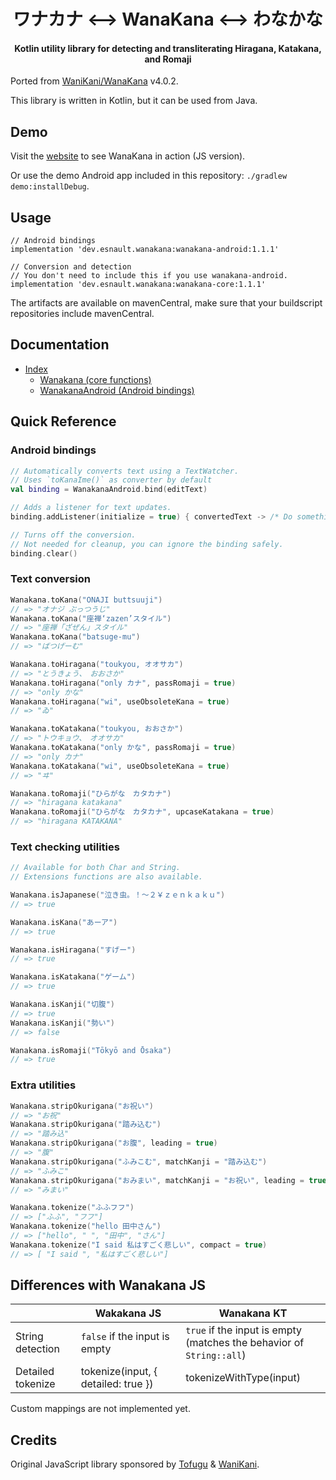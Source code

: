 <div align="center">
<h1>ワナカナ &lt;--&gt; WanaKana &lt;--&gt; わなかな</h1>
<h4>Kotlin utility library for detecting and transliterating Hiragana, Katakana, and Romaji</h4>
</div>

Ported from [WaniKani/WanaKana][wanakana-repo] v4.0.2.

This library is written in Kotlin, but it can be used from Java.

## Demo

Visit the [website][wanakana-website] to see WanaKana in action (JS version).

Or use the demo Android app included in this repository: `./gradlew demo:installDebug`.

## Usage

```
// Android bindings
implementation 'dev.esnault.wanakana:wanakana-android:1.1.1'

// Conversion and detection
// You don't need to include this if you use wanakana-android.
implementation 'dev.esnault.wanakana:wanakana-core:1.1.1'
```

The artifacts are available on mavenCentral, make sure that your buildscript repositories include mavenCentral.

## Documentation

- [Index][docs-index]
  - [Wanakana (core functions)][docs-wanakana]
  - [WanakanaAndroid (Android bindings)][docs-wanakana-android]

## Quick Reference

### Android bindings

```kotlin
// Automatically converts text using a TextWatcher.
// Uses `toKanaIme()` as converter by default
val binding = WanakanaAndroid.bind(editText)

// Adds a listener for text updates.
binding.addListener(initialize = true) { convertedText -> /* Do something. */ }

// Turns off the conversion.
// Not needed for cleanup, you can ignore the binding safely.
binding.clear()
```

### Text conversion
```kotlin
Wanakana.toKana("ONAJI buttsuuji")
// => "オナジ ぶっつうじ"
Wanakana.toKana("座禅‘zazen’スタイル")
// => "座禅「ざぜん」スタイル"
Wanakana.toKana("batsuge-mu")
// => "ばつげーむ"

Wanakana.toHiragana("toukyou, オオサカ")
// => "とうきょう、　おおさか"
Wanakana.toHiragana("only カナ", passRomaji = true)
// => "only かな"
Wanakana.toHiragana("wi", useObsoleteKana = true)
// => "ゐ"

Wanakana.toKatakana("toukyou, おおさか")
// => "トウキョウ、　オオサカ"
Wanakana.toKatakana("only かな", passRomaji = true)
// => "only カナ"
Wanakana.toKatakana("wi", useObsoleteKana = true)
// => "ヰ"

Wanakana.toRomaji("ひらがな　カタカナ")
// => "hiragana katakana"
Wanakana.toRomaji("ひらがな　カタカナ", upcaseKatakana = true)
// => "hiragana KATAKANA"
```

### Text checking utilities

```kotlin
// Available for both Char and String.
// Extensions functions are also available.

Wanakana.isJapanese("泣き虫。！〜２￥ｚｅｎｋａｋｕ")
// => true

Wanakana.isKana("あーア")
// => true

Wanakana.isHiragana("すげー")
// => true

Wanakana.isKatakana("ゲーム")
// => true

Wanakana.isKanji("切腹")
// => true
Wanakana.isKanji("勢い")
// => false

Wanakana.isRomaji("Tōkyō and Ōsaka")
// => true
```

### Extra utilities
```kotlin
Wanakana.stripOkurigana("お祝い")
// => "お祝"
Wanakana.stripOkurigana("踏み込む")
// => "踏み込"
Wanakana.stripOkurigana("お腹", leading = true)
// => "腹"
Wanakana.stripOkurigana("ふみこむ", matchKanji = "踏み込む")
// => "ふみこ"
Wanakana.stripOkurigana("おみまい", matchKanji = "お祝い", leading = true)
// => "みまい"

Wanakana.tokenize("ふふフフ")
// => ["ふふ", "フフ"]
Wanakana.tokenize("hello 田中さん")
// => ["hello", " ", "田中", "さん"]
Wanakana.tokenize("I said 私はすごく悲しい", compact = true)
// => [ "I said ", "私はすごく悲しい"]
```

## Differences with Wanakana JS

|               | Wakakana JS  | Wanakana KT |
| ------------- | ------------- | ------------- |
| String detection | `false` if the input is empty | `true` if the input is empty<br/>(matches the behavior of `String::all`) |
| Detailed tokenize | tokenize(input, { detailed: true }) | tokenizeWithType(input) |

Custom mappings are not implemented yet.

## Credits

Original JavaScript library sponsored by [Tofugu][tofugu] & [WaniKani][wanikani].

[wanakana-repo]: https://github.com/WaniKani/WanaKana
[wanakana-website]: http://www.wanakana.com
[wanikani]: http://www.wanikani.com
[tofugu]: http://www.tofugu.com
[docs-index]: https://esnaultdev.github.io/wanakana-kt/wanakana-core/index.html
[docs-wanakana]: https://esnaultdev.github.io/wanakana-kt/wanakana-core/wanakana-core/dev.esnault.wanakana.core/-wanakana/index.html
[docs-wanakana-android]: https://esnaultdev.github.io/wanakana-kt/wanakana-android/wanakana-android/dev.esnault.wanakana.android/-wanakana-android/index.html
